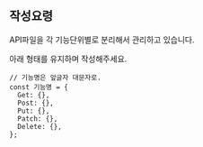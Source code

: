 ## 작성요령

API파일을 각 기능단위별로 분리해서 관리하고 있습니다.

아래 형태를 유지하며 작성해주세요.

```tsx
// 기능명은 앞글자 대문자로.
const 기능명 = {
  Get: {},
  Post: {},
  Put: {},
  Patch: {},
  Delete: {},
};
```
